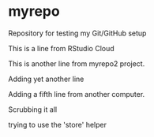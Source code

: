 # myrepo
Repository for testing my Git/GitHub setup

This is a line from RStudio Cloud

This is another line from myrepo2 project.

Adding yet another line

Adding a fifth line from another computer.


Scrubbing it all 

trying to use the 'store' helper
